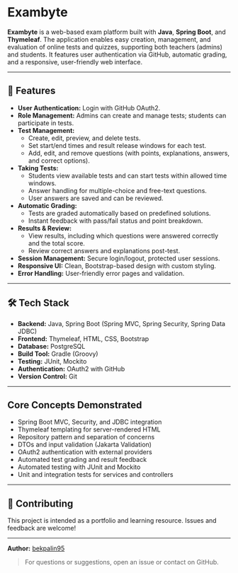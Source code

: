 # Exambyte

**Exambyte** is a web-based exam platform built with **Java**, **Spring Boot**, and **Thymeleaf**. The application enables easy creation, management, and evaluation of online tests and quizzes, supporting both teachers (admins) and students. It features user authentication via GitHub, automatic grading, and a responsive, user-friendly web interface.

---

## 🚀 Features

- **User Authentication:** Login with GitHub OAuth2.
- **Role Management:** Admins can create and manage tests; students can participate in tests.
- **Test Management:**
  - Create, edit, preview, and delete tests.
  - Set start/end times and result release windows for each test.
  - Add, edit, and remove questions (with points, explanations, answers, and correct options).
- **Taking Tests:**
  - Students view available tests and can start tests within allowed time windows.
  - Answer handling for multiple-choice and free-text questions.
  - User answers are saved and can be reviewed.
- **Automatic Grading:**
  - Tests are graded automatically based on predefined solutions.
  - Instant feedback with pass/fail status and point breakdown.
- **Results & Review:**
  - View results, including which questions were answered correctly and the total score.
  - Review correct answers and explanations post-test.
- **Session Management:** Secure login/logout, protected user sessions.
- **Responsive UI:** Clean, Bootstrap-based design with custom styling.
- **Error Handling:** User-friendly error pages and validation.

---

## 🛠️ Tech Stack

- **Backend:** Java, Spring Boot (Spring MVC, Spring Security, Spring Data JDBC)
- **Frontend:** Thymeleaf, HTML, CSS, Bootstrap
- **Database:** PostgreSQL
- **Build Tool:** Gradle (Groovy)
- **Testing:** JUnit, Mockito
- **Authentication:** OAuth2 with GitHub
- **Version Control:** Git

---


## Core Concepts Demonstrated

- Spring Boot MVC, Security, and JDBC integration
- Thymeleaf templating for server-rendered HTML
- Repository pattern and separation of concerns
- DTOs and input validation (Jakarta Validation)
- OAuth2 authentication with external providers
- Automated test grading and result feedback
- Automated testing with JUnit and Mockito
- Unit and integration tests for services and controllers

---


## 🤝 Contributing

This project is intended as a portfolio and learning resource. Issues and feedback are welcome!

---


**Author:** [bekpalin95](https://github.com/bekpalin95)

> For questions or suggestions, open an issue or contact on GitHub.
